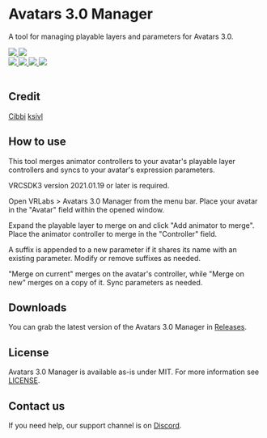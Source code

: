 <div>
  <h1>Avatars 3.0 Manager</h1>
  <p>
     A tool for managing playable layers and parameters for Avatars 3.0.
  </p>

  <a href="https://github.com/VRLabs/Avatars-3.0-Manager/releases/latest">
    <img src="https://img.shields.io/github/v/release/VRLabs/Avatars-3.0-Manager.svg?style=flat-square">
  </a>
  <a href="https://github.com/VRLabs/Avatars-3.0-Manager/releases/latest">
    <img src="https://img.shields.io/badge/Unity-2019.4-green.svg?style=flat-square">
  </a>
  <br />
  <a href="https://github.com/VRLabs/Avatars-3.0-Manager/issues">
    <img src="https://img.shields.io/github/issues-raw/VRLabs/Avatars-3.0-Manager.svg?style=flat-square">
  </a>
  <a href="https://github.com/VRLabs/Avatars-3.0-Manager/issues?q=is%3Aissue+is%3Aclosed">
    <img src="https://img.shields.io/github/issues-closed-raw/VRLabs/Avatars-3.0-Manager.svg?style=flat-square">
  </a>
  <a href="https://github.com/VRLabs/Avatars-3.0-Manager/pull">
    <img src="https://img.shields.io/github/issues-pr-raw/VRLabs/Avatars-3.0-Manager.svg?style=flat-square">
  </a>
  <a href="https://github.com/VRLabs/Avatars-3.0-Manager/pulls?q=is%3Apr+is%3Aclosed">
    <img src="https://img.shields.io/github/issues-pr-closed-raw/VRLabs/Avatars-3.0-Manager.svg?style=flat-square">
  </a>
  <br />
  <br />
</div>

## Credit

[Cibbi](https://github.com/Cibbi)
[ksivl](https://github.com/ksivl)

## How to use

This tool merges animator controllers to your avatar's playable layer controllers and syncs to your avatar's expression parameters.

VRCSDK3 version 2021.01.19 or later is required.

Open VRLabs > Avatars 3.0 Manager from the menu bar. Place your avatar in the "Avatar" field within the opened window.

Expand the playable layer to merge on and click "Add animator to merge". Place the animator controller to merge in the "Controller" field.

A suffix is appended to a new parameter if it shares its name with an existing parameter. Modify or remove suffixes as needed.

"Merge on current" merges on the avatar's controller, while "Merge on new" merges on a copy of it. Sync parameters as needed.

## Downloads

You can grab the latest version of the Avatars 3.0 Manager in [Releases](https://github.com/VRLabs/Avatars-3.0-Manager/releases/latest).

## License

Avatars 3.0 Manager is available as-is under MIT. For more information see [LICENSE](https://github.com/VRLabs/Avatars-3.0-Manager/blob/dev/LICENSE).

## Contact us

If you need help, our support channel is on [Discord](https://discord.vrlabs.dev).
